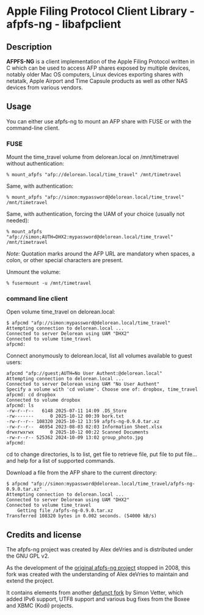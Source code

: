 # Apple Filing Protocol Client Library - afpfs-ng - libafpclient

## Description

**AFPFS-NG** is a client implementation of the Apple Filing Protocol written in C which
can be used to access AFP shares exposed by multiple devices, notably older Mac OS
computers, Linux devices exporting shares with netatalk, Apple Airport and
Time Capsule products as well as other NAS devices from various vendors.

## Usage

You can either use afpfs-ng to mount an AFP share with FUSE or with the command-line client.

### FUSE

Mount the time_travel volume from delorean.local on /mnt/timetravel without authentication:

```shell
% mount_afpfs "afp://delorean.local/time_travel" /mnt/timetravel
```

Same, with authentication:

```shell
% mount_afpfs "afp://simon:mypassword@delorean.local/time_travel" /mnt/timetravel
```

Same, with authentication, forcing the UAM of your choice (usually not needed):

```shell
% mount_afpfs "afp://simon;AUTH=DHX2:mypassword@delorean.local/time_travel" /mnt/timetravel
```

*Note:* Quotation marks around the AFP URL are mandatory
when spaces, a colon, or other special characters are present.

Unmount the volume:

```shell
% fusermount -u /mnt/timetravel
```

### command line client

Open volume time_travel on delorean.local:

```shell
$ afpcmd "afp://simon:mypassword@delorean.local/time_travel"
Attempting connection to delorean.local ...
Connected to server Delorean using UAM "DHX2"
Connected to volume time_travel
afpcmd:
```

Connect anonymously to delorean.local, list all volumes available to guest users:

```shell
afpcmd "afp://guest;AUTH=No User Authent:@delorean.local"
Attempting connection to delorean.local ...
Connected to server Delorean using UAM "No User Authent"
Specify a volume with 'cd volume'. Choose one of: dropbox, time_travel
afpcmd: cd dropbox
Connected to volume dropbox
afpcmd: ls
-rw-r--r--   6148 2025-07-11 14:09 .DS_Store
-rw-------      0 2025-10-12 00:39 bork.txt
-rw-r--r-- 108320 2025-10-12 13:59 afpfs-ng-0.9.0.tar.xz
-rw-r--r--  46954 2023-08-03 02:03 Information Sheet.xlsx
drwxrwxrwx      0 2025-10-12 00:22 Scanned Documents
-rw-r--r-- 525362 2024-10-09 13:02 group_photo.jpg
afpcmd:
```

cd to change directories, ls to list, get file to retrieve file, put file to put file...
and help for a list of supported commands.

Download a file from the AFP share to the current directory:

```shell
$ afpcmd "afp://simon:mypassword@delorean.local/time_travel/afpfs-ng-0.9.0.tar.xz" .
Attempting connection to delorean.local ...
Connected to server Delorean using UAM "DHX2"
Connected to volume time_travel
    Getting file /afpfs-ng-0.9.0.tar.xz
Transferred 108320 bytes in 0.002 seconds. (54000 kB/s)
```

## Credits and license

The afpfs-ng project was created by Alex deVries and is distributed under the GNU GPL v2.

As the development of the [original afpfs-ng project](https://sourceforge.net/projects/afpfs-ng/) stopped in 2008,
this fork was created with the understanding of Alex deVries to maintain and extend the project.

It contains elements from another [defunct fork](https://github.com/simonvetter/afpfs-ng)
by Simon Vetter, which added IPv6 support, UTF8 support and various bug fixes
from the Boxee and XBMC (Kodi) projects.
